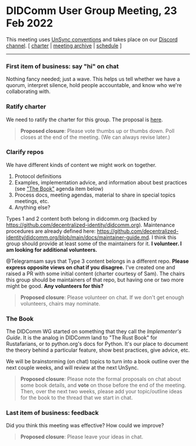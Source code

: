 # DIDComm User Group Meeting, 23 Feb 2022

This meeting uses [UnSync conventions](https://hackmd.io/@dhh1128/Sk5_Gb2J9) and takes place on our [Discord channel](https://discord.gg/eNN4Wns6Jb).
[ [charter](https://github.com/decentralized-identity/didcomm-usergroup/tree/main/charter.md) | [meeting archive](https://github.com/decentralized-identity/didcomm-usergroup/tree/main/meetings/) |  [schedule](https://github.com/decentralized-identity/didcomm-usergroup/tree/main/schedule.md) ]

<hr>

### First item of business: say "hi" on chat
Nothing fancy needed; just a wave. This helps us tell whether we have a quorum, interpret silence,  hold people accountable, and know who we're collaborating with.

### Ratify charter

We need to ratify the charter for this group. The proposal is [here](https://github.com/decentralized-identity/didcomm-usergroup/pull/2/files?short_path=d22b3d6#diff-d22b3d6550c34594a6e2d6b2148ed17907c5d598b10f407b6fbecf07bf25ea97).

>**Proposed closure**: Please vote thumbs up or thumbs down. Poll closes at the end of the meeting. (We can always revise later.)

### Clarify repos

We have different kinds of content we might work on together.

 1. Protocol definitions
 2. Examples, implementation advice, and information about best practices (see ["The Book"](#the-book) agenda item below)
 3. Process docs, meeting agendas, material to share in special topics meetings, etc.
 4. Anything else?

Types 1 and 2 content both belong in didcomm.org (backed by https://github.com/decentralized-identity/didcomm.org). Maintenance procedures are already defined here: https://github.com/decentralized-identity/didcomm.org/blob/main/docs/maintainer-guide.md. I think this group should provide at least some of the maintainers for it. **I volunteer. I am looking for additional volunteers.**

@Telegramsam says that Type 3 content belongs in a different repo. **Please express opposite views on chat if you disagree.** I've 
created one and raised a PR with some initial content (charter courtesy of Sam). The chairs this group should be maintainers of that repo, but having one or two more might be good. **Any volunteers for this?**

>**Proposed closure**: Please volunteer on chat. If we don't get enough volunteers, chairs may nominate.

### The Book

The DIDComm WG started on something that they call the *Implementer's Guide*. It is the analog in DIDComm land to "The Rust Book" for Rustafarians, or to python.org's docs for Python. It's our place to document the theory behind a particular feature, show best practices, give advice, etc.

We will be brainstorming (on chat) topics to turn into a book outline over the next couple weeks, and will review at the next UnSync.

>**Proposed closure**: Please note the formal proposals on chat about some book details, and **vote** on those before the end of the meeting. Then, over the next two weeks, please add your topic/outline ideas for the book to the thread that we start in chat.

### Last item of business: feedback

Did you think this meeting was effective? How could we improve? 

>**Proposed closure**: Please leave your ideas in chat.
